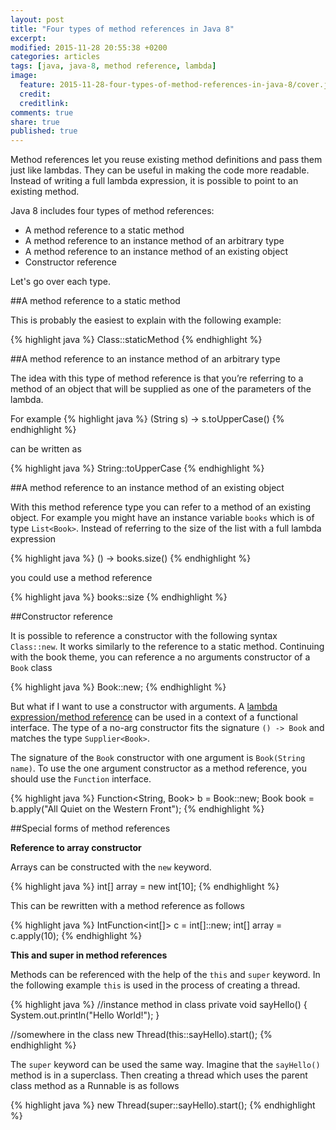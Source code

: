 ```yaml
---
layout: post
title: "Four types of method references in Java 8"
excerpt:
modified: 2015-11-28 20:55:38 +0200
categories: articles
tags: [java, java-8, method reference, lambda]
image:
  feature: 2015-11-28-four-types-of-method-references-in-java-8/cover.jpg
  credit:
  creditlink:
comments: true
share: true
published: true
---
```


Method references let you reuse existing method definitions and pass them just like lambdas. They can be useful in making the code more readable. Instead of writing a full lambda expression, it is possible to point to an existing method.

Java 8 includes four types of method references:

* A method reference to a static method
* A method reference to an instance method of an arbitrary type
* A method reference to an instance method of an existing object
* Constructor reference

Let's go over each type.

##A method reference to a static method

This is probably the easiest to explain with the following example:

{% highlight java %}
Class::staticMethod
{% endhighlight %}

##A method reference to an instance method of an arbitrary type

The idea with this type of method reference is that you’re referring to a method of an object that will be supplied as one of the parameters of the lambda.

For example
{% highlight java %}
(String s) -> s.toUpperCase()
{% endhighlight %}

can be written as

{% highlight java %}
String::toUpperCase
{% endhighlight %}

##A method reference to an instance method of an existing object

With this method reference type you can refer to a method of an existing object. For example you might have an instance variable `books` which is of type `List<Book>`. Instead of referring to the size of the list with a full lambda expression

{% highlight java %}
() -> books.size()
{% endhighlight %}

you could use a method reference

{% highlight java %}
books::size
{% endhighlight %}

##Constructor reference

It is possible to reference a constructor with the following syntax `Class::new`. It works similarly to the reference to a static method. Continuing with the book theme, you can reference a no arguments constructor of a `Book` class

{% highlight java %}
Book::new;
{% endhighlight %}

But what if I want to use a constructor with arguments. A [lambda expression/method reference]({{site.url}}/articles/java-8-lambda-expressions/ "Java 8: Lambda Expressions") can be used in a context of a functional interface. The type of a no-arg constructor fits the signature `() -> Book` and matches the type `Supplier<Book>`.

The signature of the `Book` constructor with one argument is `Book(String name)`. To use the one argument constructor as a method reference, you should use the `Function` interface.

{% highlight java %}
Function<String, Book> b = Book::new;
Book book = b.apply("All Quiet on the Western Front");
{% endhighlight %}

##Special forms of method references

**Reference to array constructor**

Arrays can be constructed with the `new` keyword.

{% highlight java %}
int[] array = new int[10];
{% endhighlight %}

This can be rewritten with a method reference as follows

{% highlight java %}
IntFunction<int[]> c = int[]::new;
int[] array = c.apply(10);
{% endhighlight %}

**This and super in method references**

Methods can be referenced with the help of the `this` and `super` keyword. In the following example `this` is used in the process of creating a thread.

{% highlight java %}
//instance method in class
private void sayHello() {
  System.out.println("Hello World!");
}

//somewhere in the class
new Thread(this::sayHello).start();
{% endhighlight %}

The `super` keyword can be used the same way. Imagine that the `sayHello()` method is in a superclass. Then creating a thread which uses the parent class method as a Runnable is as follows

{% highlight java %}
new Thread(super::sayHello).start();
{% endhighlight %}
